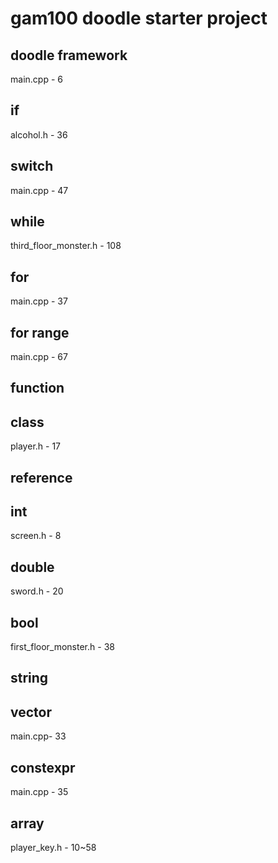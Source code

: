 # gam100 doodle starter project

## doodle framework
main.cpp - 6
## if
alcohol.h - 36
## switch
main.cpp - 47
## while
third_floor_monster.h - 108
## for
main.cpp - 37
## for range
main.cpp - 67
## function

## class
player.h - 17
## reference

## int 
screen.h - 8
## double
sword.h - 20
## bool
first_floor_monster.h - 38
## string

## vector
main.cpp- 33
## constexpr
main.cpp - 35
## array
player_key.h - 10~58

